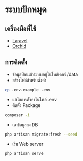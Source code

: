 # ระบบปักหมุด

## เครื่องมือที่ใช้
- [Laravel](https://laravel.com)
- [Orchid](https://orchid.software/)

## การติดตั้ง
- ข้อมูลป้อนเข้าระบบอยู่ในโหล์เดอร์ /data
- สร้างไฟล์สำหรับตั้งค่า
```bash
cp .env.example .env
```
- แก้ไขการตั้งค่าในไฟล์ .env
- ติดตั้ง Package
```bash
composer -i
```
- เอาข้อมูลลง DB
```bash
php artisan migrate:fresh --seed
```
- เริ่ม Web server
```bash
php artisan serve
```
